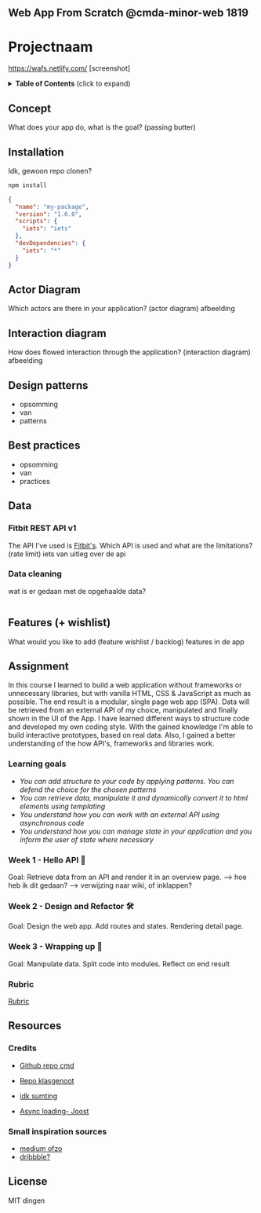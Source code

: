 ## Web App From Scratch @cmda-minor-web 1819

# Projectnaam

https://wafs.netlify.com/
[screenshot]

<details>
  <summary><strong>Table of Contents</strong> (click to expand)</summary>

<!-- toc -->

- [Concept](#concept)
- [Installation](#installation)
- [Actor diagram](#actor diagram)
- [Interaction diagram](#interaction diagram)
- [Design patterns](#interaction diagram)
- [Best practices](#best practices)
- [Data](#data)
- [Features](#features)
- [Assignment](#assignment)
- [Resources](#resources)

<!-- tocstop -->

</details>

## Concept

What does your app do, what is the goal? (passing butter)

## Installation

Idk, gewoon repo clonen?

```bash
npm install
```

```json
{
  "name": "my-package",
  "version": "1.0.0",
  "scripts": {
    "iets": "iets"
  },
  "devDependencies": {
    "iets": "*"
  }
}
```

## Actor Diagram

Which actors are there in your application? (actor diagram)
afbeelding

## Interaction diagram

How does flowed interaction through the application? (interaction diagram)
afbeelding

## Design patterns

- opsomming
- van
- patterns

## Best practices

- opsomming
- van
- practices

## Data

### Fitbit REST API v1

The API I've used is [Fitbit's](https://www.programmableweb.com/api/fitbit-rest-api-v1).
Which API is used and what are the limitations? (rate limit)
iets van uitleg over de api

### Data cleaning

wat is er gedaan met de opgehaalde data?

```js
```

## Features (+ wishlist)

What would you like to add (feature wishlist / backlog)
features in de app

## Assignment

In this course I learned to build a web application without frameworks or unnecessary libraries, but with vanilla HTML, CSS & JavaScript as much as possible. The end result is a modular, single page web app (SPA). Data will be retrieved from an external API of my choice, manipulated and finally shown in the UI of the App. I have learned different ways to structure code and developed my own coding style. With the gained knowledge I'm able to build interactive prototypes, based on real data. Also, I gained a better understanding of the how API's, frameworks and libraries work.

### Learning goals

- _You can add structure to your code by applying patterns. You can defend the choice for the chosen patterns_
- _You can retrieve data, manipulate it and dynamically convert it to html elements using templating_
- _You understand how you can work with an external API using asynchronous code_
- _You understand how you can manage state in your application and you inform the user of state where necessary_

### Week 1 - Hello API 🐒

Goal: Retrieve data from an API and render it in an overview page.
--> hoe heb ik dit gedaan? --> verwijzing naar wiki, of inklappen?

### Week 2 - Design and Refactor 🛠

Goal: Design the web app. Add routes and states. Rendering detail page.

### Week 3 - Wrapping up 🎁

Goal: Manipulate data. Split code into modules. Reflect on end result

### Rubric

[Rubric](https://docs.google.com/spreadsheets/d/e/2PACX-1vTjZGWGPC_RMvTMry8YW5XOM79GEIdgS7I5JlOe6OeeOUdmv7ok1s9jQhzojNE4AsyzgL-jJCbRj1LN/pubhtml?gid=0&single=true)

## Resources

### Credits

- [Github repo cmd](https://documentup.com/shelljs/)
- [Repo klasgenoot](https://github.com)
- [idk sumting](https://github.com/)

- [Async loading- Joost](https://codepen.io/collection/AyJdPK/)

### Small inspiration sources

- [medium ofzo](https://github.com)
- [dribbble?](https://github.com)

## License

MIT dingen
